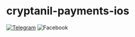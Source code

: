 # cryptanil-payments-ios

[![Telegram](https://img.shields.io/badge/Telegram-2CA5E0?style=for-the-badge&logo=telegram&logoColor=white)](https://t.me/Cryptanil)
![Facebook](https://img.shields.io/badge/Facebook-%231877F2.svg?style=for-the-badge&logo=Facebook&logoColor=white)
